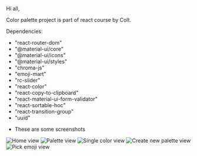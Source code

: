 Hi all,

Color palette project is part of react course by Colt.

Dependencies:

- "react-router-dom"
- "@material-ui/core"
- "@material-ui/icons"
- "@material-ui/styles"
- "chroma-js"
- "emoji-mart"
- "rc-slider"
- "react-color"
- "react-copy-to-clipboard"
- "react-material-ui-form-validator"
- "react-sortable-hoc"
- "react-transition-group"
- "uuid"

* These are some screenshots

![Home view](https://i.ibb.co/LC3gcRW/home.png)
![Palette view](https://i.ibb.co/dGthJC9/palette.png)
![Single color view](https://i.ibb.co/b5qx347/single-Color-Shades.png)
![Create new palette view](https://i.ibb.co/9tCCzvW/create-New-Palette.png)
![Pick emoji view](https://i.ibb.co/93NNmmQ/choose-Emoji.png)
